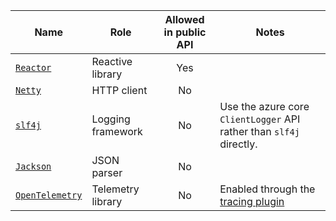 | Name                                              | Role                | Allowed in public API | Notes |
|---------------------------------------------------|-------------------- |:---------------------:|-------|
| [`Reactor`](http://projectreactor.io)             | Reactive library    | Yes                   |       |
| [`Netty`](http://netty.io)                        | HTTP client         | No                    |       |
| [`slf4j`](http://slf4j.org)                       | Logging framework   | No                    | Use the azure core `ClientLogger` API rather than `slf4j` directly. |
| [`Jackson`](https://github.com/FasterXML/jackson) | JSON parser         | No                    |       |
| [`OpenTelemetry`](https://opentelemetry.io/)      | Telemetry library   | No                    | Enabled through the [tracing plugin](https://github.com/Azure/azure-sdk-for-java/tree/master/sdk/core/azure-core-tracing-opentelemetry) |
